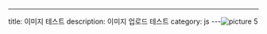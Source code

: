 ---
title: 이미지 테스트
description: 이미지 업로드 테스트
category: js
---![picture 5](/images/4232886d8bd9314c9781b8a92cb7ce8e8d746706897ffab6e6bad8182bb61127.png)
